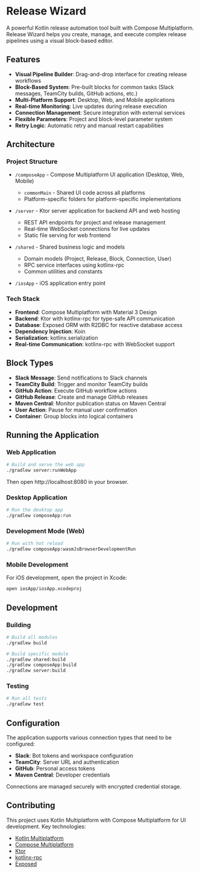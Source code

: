 # Release Wizard

A powerful Kotlin release automation tool built with Compose Multiplatform. Release Wizard helps you create, manage, and execute complex release pipelines using a visual block-based editor.

## Features

- **Visual Pipeline Builder**: Drag-and-drop interface for creating release workflows
- **Block-Based System**: Pre-built blocks for common tasks (Slack messages, TeamCity builds, GitHub actions, etc.)
- **Multi-Platform Support**: Desktop, Web, and Mobile applications
- **Real-time Monitoring**: Live updates during release execution
- **Connection Management**: Secure integration with external services
- **Flexible Parameters**: Project and block-level parameter system
- **Retry Logic**: Automatic retry and manual restart capabilities

## Architecture

### Project Structure

* `/composeApp` - Compose Multiplatform UI application (Desktop, Web, Mobile)
  - `commonMain` - Shared UI code across all platforms
  - Platform-specific folders for platform-specific implementations

* `/server` - Ktor server application for backend API and web hosting
  - REST API endpoints for project and release management
  - Real-time WebSocket connections for live updates
  - Static file serving for web frontend

* `/shared` - Shared business logic and models
  - Domain models (Project, Release, Block, Connection, User)
  - RPC service interfaces using kotlinx-rpc
  - Common utilities and constants

* `/iosApp` - iOS application entry point

### Tech Stack

- **Frontend**: Compose Multiplatform with Material 3 Design
- **Backend**: Ktor with kotlinx-rpc for type-safe API communication
- **Database**: Exposed ORM with R2DBC for reactive database access
- **Dependency Injection**: Koin
- **Serialization**: kotlinx.serialization
- **Real-time Communication**: kotlinx-rpc with WebSocket support

## Block Types

- **Slack Message**: Send notifications to Slack channels
- **TeamCity Build**: Trigger and monitor TeamCity builds
- **GitHub Action**: Execute GitHub workflow actions
- **GitHub Release**: Create and manage GitHub releases
- **Maven Central**: Monitor publication status on Maven Central
- **User Action**: Pause for manual user confirmation
- **Container**: Group blocks into logical containers

## Running the Application

### Web Application
```bash
# Build and serve the web app
./gradlew server:runWebApp
```

Then open http://localhost:8080 in your browser.

### Desktop Application
```bash
# Run the desktop app
./gradlew composeApp:run
```

### Development Mode (Web)
```bash
# Run with hot reload
./gradlew composeApp:wasmJsBrowserDevelopmentRun
```

### Mobile Development

For iOS development, open the project in Xcode:
```bash
open iosApp/iosApp.xcodeproj
```

## Development

### Building
```bash
# Build all modules
./gradlew build

# Build specific module
./gradlew shared:build
./gradlew composeApp:build
./gradlew server:build
```

### Testing
```bash
# Run all tests
./gradlew test
```

## Configuration

The application supports various connection types that need to be configured:

- **Slack**: Bot tokens and workspace configuration
- **TeamCity**: Server URL and authentication
- **GitHub**: Personal access tokens
- **Maven Central**: Developer credentials

Connections are managed securely with encrypted credential storage.

## Contributing

This project uses Kotlin Multiplatform with Compose Multiplatform for UI development. Key technologies:

- [Kotlin Multiplatform](https://www.jetbrains.com/help/kotlin-multiplatform-dev/get-started.html)
- [Compose Multiplatform](https://github.com/JetBrains/compose-multiplatform/)
- [Ktor](https://ktor.io/)
- [kotlinx-rpc](https://github.com/Kotlin/kotlinx-rpc)
- [Exposed](https://github.com/JetBrains/Exposed)
